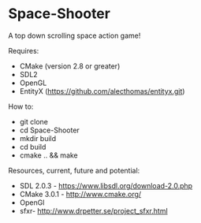 Space-Shooter
=============

A top down scrolling space action game!

Requires:
* CMake (version 2.8 or greater)
* SDL2
* OpenGL
* EntityX (https://github.com/alecthomas/entityx.git)

How to:
* git clone
* cd Space-Shooter
* mkdir build
* cd build
* cmake .. && make

Resources, current, future and potential:
* SDL 2.0.3 - https://www.libsdl.org/download-2.0.php
* CMake 3.0.1 - http://www.cmake.org/
* OpenGl
* sfxr- http://www.drpetter.se/project_sfxr.html
